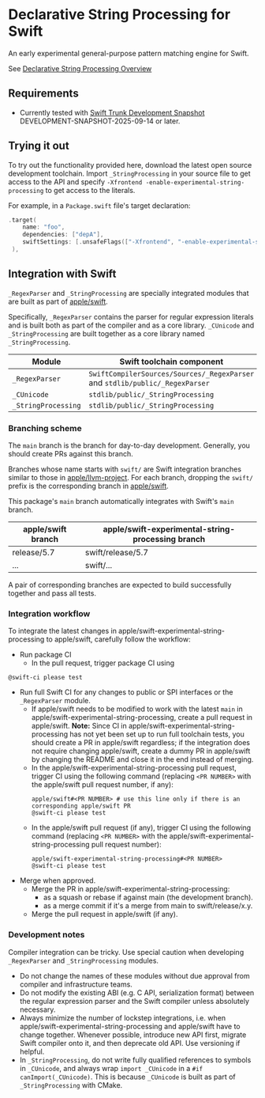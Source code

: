 # Declarative String Processing for Swift

An early experimental general-purpose pattern matching engine for Swift.

See [Declarative String Processing Overview][decl-string]

[decl-string]: Documentation/DeclarativeStringProcessing.md

## Requirements

- Currently tested with [Swift Trunk Development Snapshot](https://www.swift.org/download/#snapshots) DEVELOPMENT-SNAPSHOT-2025-09-14 or later.

## Trying it out

To try out the functionality provided here, download the latest open source development toolchain. Import `_StringProcessing` in your source file to get access to the API and specify `-Xfrontend -enable-experimental-string-processing` to get access to the literals.

For example, in a `Package.swift` file's target declaration:

```swift
.target(
    name: "foo",
    dependencies: ["depA"],
    swiftSettings: [.unsafeFlags(["-Xfrontend", "-enable-experimental-string-processing"])]
 ),
```


## Integration with Swift

`_RegexParser` and `_StringProcessing` are specially integrated modules that are built as part of [apple/swift](https://github.com/apple/swift).

Specifically, `_RegexParser` contains the parser for regular expression literals and is built both as part of the compiler and as a core library. `_CUnicode` and `_StringProcessing` are built together as a core library named `_StringProcessing`.

| Module              | Swift toolchain component                                                            |
| ------------------- | ------------------------------------------------------------------------------------ |
| `_RegexParser`      | `SwiftCompilerSources/Sources/_RegexParser` and `stdlib/public/_RegexParser` |
| `_CUnicode`         | `stdlib/public/_StringProcessing`                                                    |
| `_StringProcessing` | `stdlib/public/_StringProcessing`                                                    |

### Branching scheme

The `main` branch is the branch for day-to-day development. Generally, you should create PRs against this branch.

Branches whose name starts with `swift/` are Swift integration branches similar to those in [apple/llvm-project](https://github.com/apple/llvm-project). For each branch, dropping the `swift/` prefix is the corresponding branch in [apple/swift](https://github.com/apple/swift).

This package's `main` branch automatically integrates with Swift's `main` branch.

| apple/swift branch  | apple/swift-experimental-string-processing branch     |
| ------------------- | ----------------------------------------------------- |
| release/5.7         | swift/release/5.7                                     |
| ...                 | swift/...                                             |

A pair of corresponding branches are expected to build successfully together and pass all tests.

### Integration workflow

To integrate the latest changes in apple/swift-experimental-string-processing to apple/swift, carefully follow the workflow: 

- Run package CI
  - In the pull request, trigger package CI using
```
@swift-ci please test
```
- Run full Swift CI for any changes to public or SPI interfaces or the `_RegexParser` module.
  - If apple/swift needs to be modified to work with the latest `main` in apple/swift-experimental-string-processing, create a pull request in apple/swift.  **Note:** Since CI in apple/swift-experimental-string-processing has not yet been set up to run full toolchain tests, you should create a PR in apple/swift regardless; if the integration does not require changing apple/swift, create a dummy PR in apple/swift by changing the README and close it in the end instead of merging.
  - In the apple/swift-experimental-string-processing pull request, trigger CI using the following command (replacing `<PR NUMBER>` with the apple/swift pull request number, if any):
    ```
    apple/swift#<PR NUMBER> # use this line only if there is an corresponding apple/swift PR
    @swift-ci please test
    ```
  - In the apple/swift pull request (if any), trigger CI using the following command (replacing `<PR NUMBER>` with the apple/swift-experimental-string-processing pull request number):
    ```
    apple/swift-experimental-string-processing#<PR NUMBER>
    @swift-ci please test
    ```
- Merge when approved.
  - Merge the PR in apple/swift-experimental-string-processing:
    - as a squash or rebase if against main (the development branch).
    - as a merge commit if it's a merge from main to swift/release/x.y.
  - Merge the pull request in apple/swift (if any).

### Development notes

Compiler integration can be tricky. Use special caution when developing `_RegexParser` and `_StringProcessing` modules.

- Do not change the names of these modules without due approval from compiler and infrastructure teams.
- Do not modify the existing ABI (e.g. C API, serialization format) between the regular expression parser and the Swift compiler unless absolutely necessary. 
- Always minimize the number of lockstep integrations, i.e. when apple/swift-experimental-string-processing and apple/swift have to change together. Whenever possible, introduce new API first, migrate Swift compiler onto it, and then deprecate old API. Use versioning if helpful.
- In `_StringProcessing`, do not write fully qualified references to symbols in `_CUnicode`, and always wrap `import _CUnicode` in a `#if canImport(_CUnicode)`. This is because `_CUnicode` is built as part of `_StringProcessing` with CMake.
